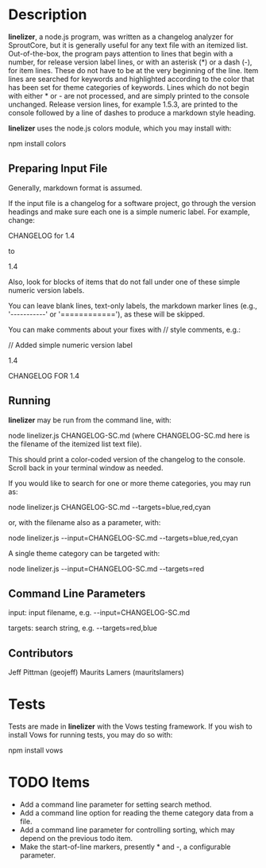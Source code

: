 Description
===============
**linelizer**, a node.js program, was written as a changelog analyzer for SproutCore, but it is generally useful for any text file with an itemized list. Out-of-the-box, the program pays attention to lines that begin with a number, for release version label lines, or with an asterisk (*) or a dash (-), for item lines. These do not have to be at the very beginning of the line. Item lines are searched for keywords and highlighted according to the color that has been set for theme categories of keywords. Lines which do not begin with either * or - are not processed, and are simply printed to the console unchanged. Release version lines, for example 1.5.3, are printed to the console followed by a line of dashes to produce a markdown style heading.

**linelizer** uses the node.js colors module, which you may install with:

npm install colors

Preparing Input File
--------------------
Generally, markdown format is assumed.

If the input file is a changelog for a software project, go through the version headings and make sure each one is a simple numeric label. For example, change:

CHANGELOG for 1.4

to

1.4

Also, look for blocks of items that do not fall under one of these simple numeric version labels.

You can leave blank lines, text-only labels, the markdown marker lines (e.g., '-----------' or '============'), as these will be skipped.

You can make comments about your fixes with // style comments, e.g.:

// Added simple numeric version label

1.4

CHANGELOG FOR 1.4

Running
-------

**linelizer** may be run from the command line, with:

node linelizer.js CHANGELOG-SC.md (where CHANGELOG-SC.md here is the filename of the itemized list text file).

This should print a color-coded version of the changelog to the console. Scroll back in your terminal window as needed.

If you would like to search for one or more theme categories, you may run as:

node linelizer.js CHANGELOG-SC.md --targets=blue,red,cyan

or, with the filename also as a parameter, with:

node linelizer.js --input=CHANGELOG-SC.md --targets=blue,red,cyan

A single theme category can be targeted with:

node linelizer.js --input=CHANGELOG-SC.md --targets=red

Command Line Parameters
-----------------------

input: input filename, e.g. --input=CHANGELOG-SC.md

targets: search string, e.g. --targets=red,blue

Contributors
------------
Jeff Pittman (geojeff)
Maurits Lamers (mauritslamers)

Tests
=====
Tests are made in **linelizer** with the Vows testing framework. If you wish to install Vows for running tests, you may do so with:

npm install vows

TODO Items
==========
* Add a command line parameter for setting search method.
* Add a command line option for reading the theme category data from a file. 
* Add a command line parameter for controlling sorting, which may depend on the previous todo item.
* Make the start-of-line markers, presently * and -, a configurable parameter.

